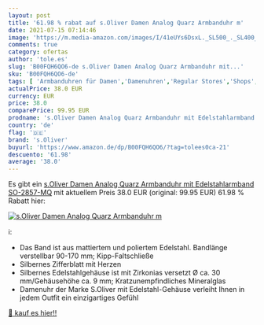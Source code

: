 ```yaml
---
layout: post
title: '61.98 % rabat auf s.Oliver Damen Analog Quarz Armbanduhr m'
date: 2021-07-15 07:14:46
image: 'https://m.media-amazon.com/images/I/41eUYs6DsxL._SL500_._SL400_.jpg'
comments: true
category: ofertas
author: 'tole.es'
slug: 'B00FQH6QO6-de s.Oliver Damen Analog Quarz Armbanduhr mit...'
sku: 'B00FQH6QO6-de'
tags: [ 'Armbanduhren für Damen','Damenuhren','Regular Stores','Shops','Uhren','s.oliver', ]
actualPrice: 38.0 EUR
currency: EUR
price: 38.0
comparePrice: 99.95 EUR
prodname: 's.Oliver Damen Analog Quarz Armbanduhr mit Edelstahlarmband SO-2857-MQ'
country: 'de'
flag: '🇩🇪'
brand: 's.Oliver'
buyurl: 'https://www.amazon.de/dp/B00FQH6QO6/?tag=tolees0ca-21'
descuento: '61.98'
average: '38.0'
---
```


Es gibt ein [s.Oliver Damen Analog Quarz Armbanduhr mit Edelstahlarmband SO-2857-MQ](https://www.amazon.de/dp/B00FQH6QO6/?tag=tolees0ca-21) mit aktuellem Preis 38.0 EUR (original: 99.95 EUR) 61.98 % Rabatt hier:

[![s.Oliver Damen Analog Quarz Armbanduhr m](https://m.media-amazon.com/images/I/41eUYs6DsxL._SL500_._SL400_.jpg)](https://www.amazon.de/dp/B00FQH6QO6/?tag=tolees0ca-21)

ℹ️:

- Das Band ist aus mattiertem und poliertem Edelstahl. Bandlänge verstellbar 90-170 mm; Kipp-Faltschließe
- Silbernes Zifferblatt mit Herzen
- Silbernes Edelstahlgehäuse ist mit Zirkonias versetzt Ø ca. 30 mm/Gehäusehöhe ca. 9 mm; Kratzunempfindliches Mineralglas
- Damenuhr der Marke S.Oliver mit Edelstahl-Gehäuse verleiht Ihnen in jedem Outfit ein einzigartiges Gefühl

[🛒 kauf es hier!!](https://www.amazon.de/dp/B00FQH6QO6/?tag=tolees0ca-21)
